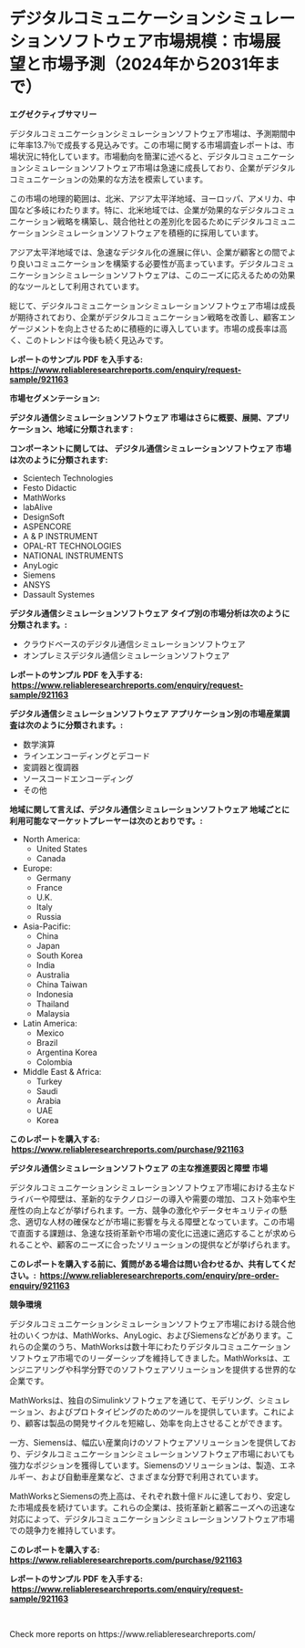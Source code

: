 <p><h1>デジタルコミュニケーションシミュレーションソフトウェア市場規模：市場展望と市場予測（2024年から2031年まで）</h1></p><p><strong>エグゼクティブサマリー</strong></p>
<p><p>デジタルコミュニケーションシミュレーションソフトウェア市場は、予測期間中に年率13.7％で成長する見込みです。この市場に関する市場調査レポートは、市場状況に特化しています。市場動向を簡潔に述べると、デジタルコミュニケーションシミュレーションソフトウェア市場は急速に成長しており、企業がデジタルコミュニケーションの効果的な方法を模索しています。</p><p>この市場の地理的範囲は、北米、アジア太平洋地域、ヨーロッパ、アメリカ、中国など多岐にわたります。特に、北米地域では、企業が効果的なデジタルコミュニケーション戦略を構築し、競合他社との差別化を図るためにデジタルコミュニケーションシミュレーションソフトウェアを積極的に採用しています。</p><p>アジア太平洋地域では、急速なデジタル化の進展に伴い、企業が顧客との間でより良いコミュニケーションを構築する必要性が高まっています。デジタルコミュニケーションシミュレーションソフトウェアは、このニーズに応えるための効果的なツールとして利用されています。</p><p>総じて、デジタルコミュニケーションシミュレーションソフトウェア市場は成長が期待されており、企業がデジタルコミュニケーション戦略を改善し、顧客エンゲージメントを向上させるために積極的に導入しています。市場の成長率は高く、このトレンドは今後も続く見込みです。</p></p>
<p><strong>レポートのサンプル PDF を入手する: <a href="https://www.reliableresearchreports.com/enquiry/request-sample/921163">https://www.reliableresearchreports.com/enquiry/request-sample/921163</a></strong></p>
<p><strong>市場セグメンテーション:</strong></p>
<p><strong> デジタル通信シミュレーションソフトウェア 市場はさらに概要、展開、アプリケーション、地域に分類されます :</strong></p>
<p><strong>コンポーネントに関しては、 デジタル通信シミュレーションソフトウェア 市場は次のように分類されます: &nbsp;</strong></p>
<p><ul><li>Scientech Technologies</li><li>Festo Didactic</li><li>MathWorks</li><li>labAlive</li><li>DesignSoft</li><li>ASPENCORE</li><li>A & P INSTRUMENT</li><li>OPAL-RT TECHNOLOGIES</li><li>NATIONAL INSTRUMENTS</li><li>AnyLogic</li><li>Siemens</li><li>ANSYS</li><li>Dassault Systemes</li></ul></p>
<p><strong> デジタル通信シミュレーションソフトウェア タイプ別の市場分析は次のように分類されます。:</strong></p>
<p><ul><li>クラウドベースのデジタル通信シミュレーションソフトウェア</li><li>オンプレミスデジタル通信シミュレーションソフトウェア</li></ul></p>
<p><strong>レポートのサンプル PDF を入手する: &nbsp;<a href="https://www.reliableresearchreports.com/enquiry/request-sample/921163">https://www.reliableresearchreports.com/enquiry/request-sample/921163</a></strong></p>
<p><strong> デジタル通信シミュレーションソフトウェア アプリケーション別の市場産業調査は次のように分類されます。:</strong></p>
<p><ul><li>数学演算</li><li>ラインエンコーディングとデコード</li><li>変調器と復調器</li><li>ソースコードエンコーディング</li><li>その他</li></ul></p>
<p><strong>地域に関して言えば、デジタル通信シミュレーションソフトウェア 地域ごとに利用可能なマーケットプレーヤーは次のとおりです。:</strong></p>
<p><ul>
    <li>
        North America:
        <ul>
            <li>United States</li>
            <li>Canada</li>
        </ul>
    </li>
    <li>
        Europe:
        <ul>
            <li>Germany</li>
            <li>France</li>
            <li>U.K.</li>
            <li>Italy</li>
            <li>Russia</li>
        </ul>
    </li>
    <li>
        Asia-Pacific:
        <ul>
            <li>China</li>
            <li>Japan</li>
            <li>South Korea</li>
            <li>India</li>
            <li>Australia</li>
            <li>China Taiwan</li>
            <li>Indonesia</li>
            <li>Thailand</li>
            <li>Malaysia</li>
        </ul>
    </li>
    <li>
        Latin America:
        <ul>
            <li>Mexico</li>
            <li>Brazil</li>
            <li>Argentina Korea</li>
            <li>Colombia</li>
        </ul>
    </li>
    <li>
        Middle East & Africa:
        <ul>
            <li>Turkey</li>
            <li>Saudi</li>
            <li>Arabia</li>
            <li>UAE</li>
            <li>Korea</li>
        </ul>
    </li>
    </ul></p>
<p><strong>このレポートを購入する: &nbsp;<a href="https://www.reliableresearchreports.com/purchase/921163">https://www.reliableresearchreports.com/purchase/921163</a></strong></p>
<p><strong>デジタル通信シミュレーションソフトウェア の主な推進要因と障壁 市場</strong></p>
<p><p>デジタルコミュニケーションシミュレーションソフトウェア市場における主なドライバーや障壁は、革新的なテクノロジーの導入や需要の増加、コスト効率や生産性の向上などが挙げられます。一方、競争の激化やデータセキュリティの懸念、適切な人材の確保などが市場に影響を与える障壁となっています。この市場で直面する課題は、急速な技術革新や市場の変化に迅速に適応することが求められることや、顧客のニーズに合ったソリューションの提供などが挙げられます。</p></p>
<p><strong>このレポートを購入する前に、質問がある場合は問い合わせるか、共有してください。:&nbsp; <a href="https://www.reliableresearchreports.com/enquiry/pre-order-enquiry/921163">https://www.reliableresearchreports.com/enquiry/pre-order-enquiry/921163</a></strong></p>
<p><strong>競争環境</strong></p>
<p><p>デジタルコミュニケーションシミュレーションソフトウェア市場における競合他社のいくつかは、MathWorks、AnyLogic、およびSiemensなどがあります。これらの企業のうち、MathWorksは数十年にわたりデジタルコミュニケーションソフトウェア市場でのリーダーシップを維持してきました。MathWorksは、エンジニアリングや科学分野でのソフトウェアソリューションを提供する世界的な企業です。</p><p>MathWorksは、独自のSimulinkソフトウェアを通じて、モデリング、シミュレーション、およびプロトタイピングのためのツールを提供しています。これにより、顧客は製品の開発サイクルを短縮し、効率を向上させることができます。</p><p>一方、Siemensは、幅広い産業向けのソフトウェアソリューションを提供しており、デジタルコミュニケーションシミュレーションソフトウェア市場においても強力なポジションを獲得しています。Siemensのソリューションは、製造、エネルギー、および自動車産業など、さまざまな分野で利用されています。</p><p>MathWorksとSiemensの売上高は、それぞれ数十億ドルに達しており、安定した市場成長を続けています。これらの企業は、技術革新と顧客ニーズへの迅速な対応によって、デジタルコミュニケーションシミュレーションソフトウェア市場での競争力を維持しています。</p></p>
<p><strong>このレポートを購入する: &nbsp; <a href="https://www.reliableresearchreports.com/purchase/921163">https://www.reliableresearchreports.com/purchase/921163</a></strong></p>
<p><strong>レポートのサンプル PDF を入手する: &nbsp;<a href="https://www.reliableresearchreports.com/enquiry/request-sample/921163">https://www.reliableresearchreports.com/enquiry/request-sample/921163</a></strong><strong></strong></p>
<p>&nbsp;</p>
<p>Check more reports on https://www.reliableresearchreports.com/</p>